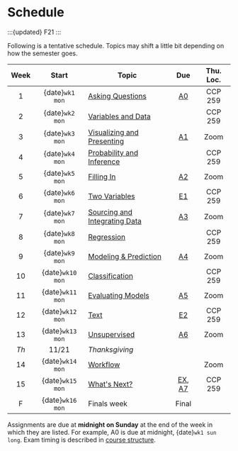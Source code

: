 # Schedule

:::{updated} F21
:::

Following is a tentative schedule.  Topics may shift a little bit depending on how the semester goes.

| Week | Start            | Topic                               | Due                     | Thu. Loc. |
| :--: | :--------------: | ----------------------------------- | :---------------------: | :-------: |
| 1    | {date}`wk1 mon`  | [Asking Questions][W1]              | [A0][]                  | CCP 259   |
| 2    | {date}`wk2 mon`  | [Variables and Data][W2]            |                         | CCP 259   |
| 3    | {date}`wk3 mon`  | [Visualizing and Presenting][W3]    | [A1][]                  | Zoom      |
| 4    | {date}`wk4 mon`  | [Probability and Inference][W4]     |                         | CCP 259   |
| 5    | {date}`wk5 mon`  | [Filling In][W5]                    | [A2][]                  | Zoom      |
| 6    | {date}`wk6 mon`  | [Two Variables][W6]                 | [E1](midterm-a)         | CCP 259   |
| 7    | {date}`wk7 mon`  | [Sourcing and Integrating Data][W7] | [A3][]                  | Zoom      |
| 8    | {date}`wk8 mon`  | [Regression][W8]                    |                         | CCP 259   |
| 9    | {date}`wk9 mon`  | [Modeling & Prediction][W9]         | [A4][]                  | Zoom      |
| 10   | {date}`wk10 mon` | [Classification][W10]               |                         | CCP 259   |
| 11   | {date}`wk11 mon` | [Evaluating Models][W11]            | [A5][]                  | Zoom      |
| 12   | {date}`wk12 mon` | [Text][W12]                         | [E2](midterm-b)         | CCP 259   |
| 13   | {date}`wk13 mon` | [Unsupervised][W13]                 | [A6][]                  | Zoom      |
| *Th* | 11/21            | *Thanksgiving*                      |                         |           |
| 14   | {date}`wk14 mon` | [Workflow][W14]                     |                         | Zoom      |
| 15   | {date}`wk15 mon` | [What's Next?][W15]                 | [EX](midterm-m), [A7][] | CCP 259   |
| F    | {date}`wk16 mon` | Finals week                         | Final                   |           |

Assignments are due at **midnight on Sunday** at the end of the week in which they are listed. For
example, A0 is due at midnight, {date}`wk1 sun long`.  Exam timing is described in [course structure](exams).

[A0]: assignments/A0/index.md
[A1]: assignments/A1/index.md
[A2]: assignments/A2/index.md
[A3]: assignments/A3/index.md
[A4]: assignments/A4/index.md
[A5]: assignments/A5/index.md
[A6]: assignments/A6/index.md
[A7]: assignments/A7/index.md

[W1]: week1/index.md
[W2]: week2/index.md
[W3]: week3/index.md
[W4]: week4/index.md
[W5]: week5/index.md
[W6]: week6/index.md
[W7]: week7/index.md
[W8]: week8/index.md
[W9]: week9/index.md
[W10]: week10/index.md
[W11]: week11/index.md
[W12]: week12/index.md
[W13]: week13/index.md
[W14]: week14/index.md
[W15]: week15/index.md
